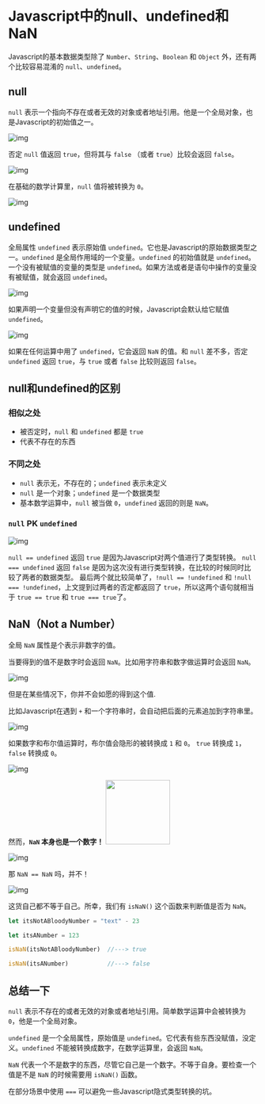 # Javascript中的null、undefined和NaN

Javascript的基本数据类型除了 `Number`、`String`、`Boolean` 和 `Object` 外，还有两个比较容易混淆的 `null`、`undefined`。

## null
`null` 表示一个指向不存在或者无效的对象或者地址引用。他是一个全局对象，也是Javascript的初始值之一。

![img](http://pchbeel8i.bkt.clouddn.com/%E5%B1%8F%E5%B9%95%E5%BF%AB%E7%85%A7%202018-07-26%20%E4%B8%8B%E5%8D%889.39.30.png)

否定 `null` 值返回 `true`，但将其与 `false` （或者 `true`）比较会返回 `false`。

![img](http://pchbeel8i.bkt.clouddn.com/%E5%B1%8F%E5%B9%95%E5%BF%AB%E7%85%A7%202018-07-26%20%E4%B8%8B%E5%8D%889.57.48.png)

在基础的数学计算里，`null` 值将被转换为 `0`。

![img](http://pchbeel8i.bkt.clouddn.com/%E5%B1%8F%E5%B9%95%E5%BF%AB%E7%85%A7%202018-07-26%20%E4%B8%8B%E5%8D%889.59.53.png)


## undefined

全局属性 `undefined` 表示原始值 `undefined`。它也是Javascript的原始数据类型之一。`undefined` 是全局作用域的一个变量。`undefined` 的初始值就是 `undefined`。一个没有被赋值的变量的类型是 `undefined`。如果方法或者是语句中操作的变量没有被赋值，就会返回 `undefined`。

![img](http://pchbeel8i.bkt.clouddn.com/%E5%B1%8F%E5%B9%95%E5%BF%AB%E7%85%A7%202018-07-26%20%E4%B8%8B%E5%8D%8810.06.44.png)

如果声明一个变量但没有声明它的值的时候，Javascript会默认给它赋值 `undefined`。

![img](http://pchbeel8i.bkt.clouddn.com/%E5%B1%8F%E5%B9%95%E5%BF%AB%E7%85%A7%202018-07-26%20%E4%B8%8B%E5%8D%8810.04.52.png)

如果在任何运算中用了 `undefined`，它会返回 `NaN` 的值。和 `null` 差不多，否定 `undefined` 返回 `true`，与 `true` 或者 `false` 比较则返回 `false`。

## null和undefined的区别

### 相似之处

* 被否定时，`null` 和 `undefined` 都是 `true`
* 代表不存在的东西

### 不同之处

* `null` 表示无，不存在的；`undefined` 表示未定义
* `null` 是一个对象；`undefined` 是一个数据类型
* 基本数学运算中，`null` 被当做 `0`，`undefined` 返回的则是 `NaN`。

### `null` PK `undefined`

![img](http://pchbeel8i.bkt.clouddn.com/%E5%B1%8F%E5%B9%95%E5%BF%AB%E7%85%A7%202018-07-26%20%E4%B8%8B%E5%8D%8811.12.01.png)

`null == undefined` 返回 `true` 是因为Javascript对两个值进行了类型转换。
`null === undefined` 返回 `false` 是因为这次没有进行类型转换，在比较的时候同时比较了两者的数据类型。
最后两个就比较简单了，`!null == !undefined` 和 `!null === !undefined`，上文提到过两者的否定都返回了 `true`，所以这两个语句就相当于 `true == true` 和 `true === true`了。

## NaN（Not a Number）

全局 `NaN` 属性是个表示非数字的值。

当要得到的值不是数字时会返回 `NaN`。比如用字符串和数字做运算时会返回 `NaN`。

![img](http://pchbeel8i.bkt.clouddn.com/%E5%B1%8F%E5%B9%95%E5%BF%AB%E7%85%A7%202018-07-26%20%E4%B8%8B%E5%8D%8810.28.15.png)

但是在某些情况下，你并不会如愿的得到这个值.

比如Javascript在遇到 `+` 和一个字符串时，会自动把后面的元素追加到字符串里。

![img](http://pchbeel8i.bkt.clouddn.com/%E5%B1%8F%E5%B9%95%E5%BF%AB%E7%85%A7%202018-07-26%20%E4%B8%8B%E5%8D%8811.00.13.png)

如果数字和布尔值运算时，布尔值会隐形的被转换成 `1` 和 `0`。 `true` 转换成 `1`，`false` 转换成 `0`。

![img](http://pchbeel8i.bkt.clouddn.com/%E5%B1%8F%E5%B9%95%E5%BF%AB%E7%85%A7%202018-07-26%20%E4%B8%8B%E5%8D%8811.02.54.png)

然而，**`NaN` 本身也是一个数字！** <img src="http://pchbeel8i.bkt.clouddn.com/timg.jpeg" width="130px"/>

![img](http://pchbeel8i.bkt.clouddn.com/%E5%B1%8F%E5%B9%95%E5%BF%AB%E7%85%A7%202018-07-26%20%E4%B8%8B%E5%8D%8811.03.18.png)

那 `NaN == NaN` 吗，并不！

![img](http://pchbeel8i.bkt.clouddn.com/%E5%B1%8F%E5%B9%95%E5%BF%AB%E7%85%A7%202018-07-26%20%E4%B8%8B%E5%8D%8811.03.40.png)

这货自己都不等于自己。所幸，我们有 `isNaN()` 这个函数来判断值是否为 `NaN`。

```js
let itsNotABloodyNumber = "text" - 23

let itsANumber = 123

isNaN(itsNotABloodyNumber)  //---> true

isNaN(itsANumber)           //---> false

```

## 总结一下

`null` 表示不存在的或者无效的对象或者地址引用。简单数学运算中会被转换为 `0`，他是一个全局对象。

`undefined` 是一个全局属性，原始值是 `undefined`。它代表有些东西没赋值，没定义。`undefined` 不能被转换成数字，在数学运算里，会返回 `NaN`。

`NaN` 代表一个不是数字的东西，尽管它自己是一个数字。不等于自身。要检查一个值是不是 `NaN` 的时候需要用 `isNaN()` 函数。

在部分场景中使用 `===` 可以避免一些Javascript隐式类型转换的坑。



























